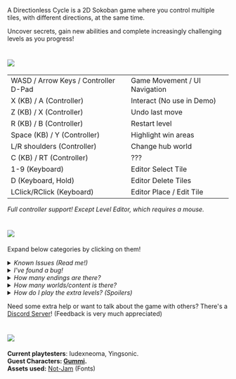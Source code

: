 <p>A Directionless Cycle is a 2D Sokoban game where you control multiple tiles, with different directions, at the same time.</p>
<p>Uncover secrets, gain new abilities and complete increasingly challenging levels as you progress!<br></p>
<h1 class="text-center"><img src="https://img.itch.zone/aW1nLzE4MDk5OTM0LnBuZw==/original/q5UJmz.png"></h1>
<table><tbody><tr><td>WASD / Arrow Keys / Controller D-Pad <br></td><td>Game Movement / UI Navigation<br></td></tr><tr><td>X (KB) / A (Controller)<br></td><td>Interact (No use in Demo)<br></td></tr><tr><td>Z&nbsp;(KB) / X (Controller)<br></td><td>Undo last move<br></td></tr><tr><td>R (KB) / B (Controller)</td><td>Restart level<br></td></tr><tr><td>Space (KB) / Y (Controller)<br></td><td>Highlight win areas<br></td></tr><tr><td>L/R shoulders (Controller)<br></td><td>Change hub world<br></td></tr><tr><td>C (KB) / RT (Controller)<br></td><td>???</td></tr><tr><td>1-9 (Keyboard)<br></td><td>Editor Select Tile<br></td></tr><tr><td>D (Keyboard, Hold)<br></td><td>Editor Delete Tiles<br></td></tr><tr><td>LClick/RClick (Keyboard)<br></td><td>Editor Place / Edit Tile<br></td></tr></tbody></table>
<p><em>Full controller support! Except Level Editor, which requires a mouse.</em><br></p>
<h1 class="text-center"><img src="https://img.itch.zone/aW1nLzE4MDk5OTY4LnBuZw==/original/QfxsX2.png"></h1>
<p>Expand below categories by clicking on them!<br></p>
<details>
    <summary><em>Known Issues (Read&nbsp;me!)</em>
    </summary>
<ul><li>Some resolutions make the pixel art/transitions look funny, I recommend playing on 1920×1080 if possible!</li><li>Selectors “[]” sometimes disappearing when moving around the UI.</li><li>Level “<strong>1-9</strong>” (Semi-Solid) new mechanics aren't explained correctly, as I forgot to add the level before it. (<strong>They flip your available directions</strong>), this will be fixed on release!</li><li>Level “<strong>1-5</strong>” (Blockage) looks like it is completed, but you've actually failed it. Try holding “<strong>Highlight win areas</strong>” and you'll see.</li></ul>
</details>
<details>
    <summary><em>I've found a&nbsp;bug!</em></summary>
<p>Oops. Please reach out to me via the comments, Discord, Twitter, anywhere works!<br></p>
</details>
<details>
    <summary><em>How many&nbsp;endings&nbsp;are&nbsp;there?</em></summary>
<p>As per this demo, none! When the game's finished, though&hellip; :)</p>
</details>
<details>
    <summary><em>How many&nbsp;worlds/content&nbsp;is&nbsp;there?</em></summary>
<p>There's a total of 3 hub worlds plus tons of secrets.<br>Right now, this demo only has World 1 as playable, without <em>some</em> secrets. Which is about 20% of the entire game.<br></p>
</details>
<details>
    <summary><em>How&nbsp;do&nbsp;I&nbsp;play&nbsp;the&nbsp;extra&nbsp;levels?&nbsp;(Spoilers)</em></summary>
<p>To access extra levels, you have to do exactly the opposite of what you're doing. Leaving nothing behind.<br>
</p><details>
    <summary><em><strong>Solution?<br></strong></em></summary>
<p>All you need to do is push all the boxes of a level into the “red areas”, without any extra boxes not being overlapping one. Basically, everything must be overlapping a “red area”.<br></p>
</details>
</details>
<p>Need some extra help or want to talk about the game with others? There's a <a href="https://discord.gg/fNcyyES9gB">Discord Server</a>! (Feedback is very much appreciated)<br></p>
<h1 class="text-center"><img src="https://img.itch.zone/aW1nLzE4MTAwMDk5LnBuZw==/original/Je%2F9g2.png"></h1>
<p><strong>Current p</strong><strong>laytesters</strong>:&nbsp;Iudexneoma, Yingsonic.<br><strong>Guest Characters: <a href="https://glitchbuddy.newgrounds.com/">Gummi</a>.<br></strong><strong>Assets used:</strong> <a href="https://not-jam.itch.io/not-jam-font-pack" rel="nofollow">Not-Jam</a> (Fonts)<br></p>
